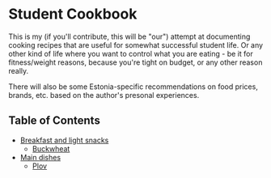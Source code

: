 # Student Cookbook

This is my (if you'll contribute, this will be "our") attempt at documenting cooking recipes that are useful for somewhat successful student life.
Or any other kind of life where you want to control what you are eating - be it for fitness/weight reasons, because you're tight on budget, or any other reason really.

There will also be some Estonia-specific recommendations on food prices, brands, etc. based on the author's presonal experiences.


## Table of Contents
* [Breakfast and light snacks](./light_stuff)
	* [Buckwheat](./light_stuff/grechka.md)
* [Main dishes](./main_dishes)
	* [Plov](./main_dishes/plov.md)

